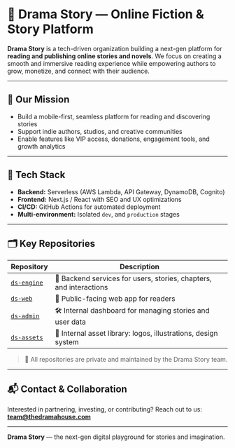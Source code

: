 # 📖 Drama Story — Online Fiction & Story Platform

**Drama Story** is a tech-driven organization building a next-gen platform for **reading and publishing online stories and novels**. We focus on creating a smooth and immersive reading experience while empowering authors to grow, monetize, and connect with their audience.

---

## 🌟 Our Mission

- Build a mobile-first, seamless platform for reading and discovering stories
- Support indie authors, studios, and creative communities
- Enable features like VIP access, donations, engagement tools, and growth analytics

---

## 🧱 Tech Stack

- **Backend:** Serverless (AWS Lambda, API Gateway, DynamoDB, Cognito)
- **Frontend:** Next.js / React with SEO and UX optimizations
- **CI/CD:** GitHub Actions for automated deployment
- **Multi-environment:** Isolated `dev`, and `production` stages

---

## 🗂️ Key Repositories

| Repository | Description |
|------------|-------------|
| [`ds-engine`](https://github.com/dramastory/ds-engine) | 🔧 Backend services for users, stories, chapters, and interactions |
| [`ds-web`](https://github.com/dramastory/ds-web) | 📱 Public-facing web app for readers |
| [`ds-admin`](https://github.com/dramastory/ds-admin) | 🛠️ Internal dashboard for managing stories and user data |
| [`ds-assets`](https://github.com/dramastory/ds-assets) | 🎨 Internal asset library: logos, illustrations, design system |

> 🚫 All repositories are private and maintained by the Drama Story team.

---

## 📬 Contact & Collaboration

Interested in partnering, investing, or contributing? Reach out to us:  
**team@thedramahouse.com**

---

**Drama Story** — the next-gen digital playground for stories and imagination.
